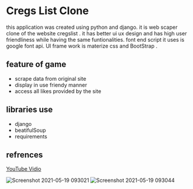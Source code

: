 # Cregs List Clone

this application was created using python and django. it is web scaper clone of the website cregslist .
it has better ui ux design and has high user friendliness while having the same funtionalities. 
font end script it uses is google font api. UI frame work is materize css and BootStrap .


## feature of game

* scrape data from original site
* display in use friendy manner
* access all likes provided by the site

## libraries use
* django
* beatifulSoup
* requirements


## refrences
[YouTube Vidio](https://www.youtube.com/watch?v=4F2m91eKmts&t=35644s)

![Screenshot 2021-05-19 093021](https://user-images.githubusercontent.com/66356303/118755608-cc70b900-b886-11eb-943f-e40c0f3a6407.png)
![Screenshot 2021-05-19 093044](https://user-images.githubusercontent.com/66356303/118755613-d09cd680-b886-11eb-8f15-d9a285b7f188.png)




